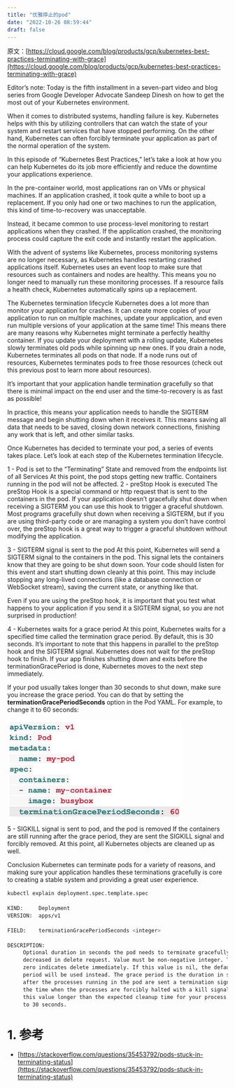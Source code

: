 ```yaml
---
title: "优雅停止的pod"
date: "2022-10-26 08:59:44"
draft: false
---
```


原文：[https://cloud.google.com/blog/products/gcp/kubernetes-best-practices-terminating-with-grace](https://cloud.google.com/blog/products/gcp/kubernetes-best-practices-terminating-with-grace)

Editor’s note: Today is the fifth installment in a seven-part video and blog series from Google Developer Advocate Sandeep Dinesh on how to get the most out of your Kubernetes environment.

When it comes to distributed systems, handling failure is key. Kubernetes helps with this by utilizing controllers that can watch the state of your system and restart services that have stopped performing. On the other hand, Kubernetes can often forcibly terminate your application as part of the normal operation of the system.

In this episode of “Kubernetes Best Practices,” let’s take a look at how you can help Kubernetes do its job more efficiently and reduce the downtime your applications experience.


In the pre-container world, most applications ran on VMs or physical machines. If an application crashed, it took quite a while to boot up a replacement. If you only had one or two machines to run the application, this kind of time-to-recovery was unacceptable.

Instead, it became common to use process-level monitoring to restart applications when they crashed. If the application crashed, the monitoring process could capture the exit code and instantly restart the application.

With the advent of systems like Kubernetes, process monitoring systems are no longer necessary, as Kubernetes handles restarting crashed applications itself. Kubernetes uses an event loop to make sure that resources such as containers and nodes are healthy. This means you no longer need to manually run these monitoring processes. If a resource fails a health check, Kubernetes automatically spins up a replacement.

The Kubernetes termination lifecycle
Kubernetes does a lot more than monitor your application for crashes. It can create more copies of your application to run on multiple machines, update your application, and even run multiple versions of your application at the same time!
This means there are many reasons why Kubernetes might terminate a perfectly healthy container. If you update your deployment with a rolling update, Kubernetes slowly terminates old pods while spinning up new ones. If you drain a node, Kubernetes terminates all pods on that node. If a node runs out of resources, Kubernetes terminates pods to free those resources (check out this previous post to learn more about resources).

It’s important that your application handle termination gracefully so that there is minimal impact on the end user and the time-to-recovery is as fast as possible!

In practice, this means your application needs to handle the SIGTERM message and begin shutting down when it receives it. This means saving all data that needs to be saved, closing down network connections, finishing any work that is left, and other similar tasks.

Once Kubernetes has decided to terminate your pod, a series of events takes place. Let’s look at each step of the Kubernetes termination lifecycle.

1 - Pod is set to the “Terminating” State and removed from the endpoints list of all Services
At this point, the pod stops getting new traffic. Containers running in the pod will not be affected.
2 - preStop Hook is executed
The preStop Hook is a special command or http request that is sent to the containers in the pod.
If your application doesn’t gracefully shut down when receiving a SIGTERM you can use this hook to trigger a graceful shutdown. Most programs gracefully shut down when receiving a SIGTERM, but if you are using third-party code or are managing a system you don’t have control over, the preStop hook is a great way to trigger a graceful shutdown without modifying the application.

3 - SIGTERM signal is sent to the pod
At this point, Kubernetes will send a SIGTERM signal to the containers in the pod. This signal lets the containers know that they are going to be shut down soon.
Your code should listen for this event and start shutting down cleanly at this point. This may include stopping any long-lived connections (like a database connection or WebSocket stream), saving the current state, or anything like that.

Even if you are using the preStop hook, it is important that you test what happens to your application if you send it a SIGTERM signal, so you are not surprised in production!

4 - Kubernetes waits for a grace period
At this point, Kubernetes waits for a specified time called the termination grace period. By default, this is 30 seconds. It’s important to note that this happens in parallel to the preStop hook and the SIGTERM signal. Kubernetes does not wait for the preStop hook to finish.
If your app finishes shutting down and exits before the terminationGracePeriod is done, Kubernetes moves to the next step immediately.

If your pod usually takes longer than 30 seconds to shut down, make sure you increase the grace period. You can do that by setting the **terminationGracePeriodSeconds** option in the Pod YAML. For example, to change it to 60 seconds:

![](2022-10-26-09-01-49.png)

5 - SIGKILL signal is sent to pod, and the pod is removed
If the containers are still running after the grace period, they are sent the SIGKILL signal and forcibly removed. At this point, all Kubernetes objects are cleaned up as well.

Conclusion
Kubernetes can terminate pods for a variety of reasons, and making sure your application handles these terminations gracefully is core to creating a stable system and providing a great user experience.


```bash
kubectl explain deployment.spec.template.spec

KIND:     Deployment
VERSION:  apps/v1

FIELD:    terminationGracePeriodSeconds <integer>

DESCRIPTION:
     Optional duration in seconds the pod needs to terminate gracefully. May be
     decreased in delete request. Value must be non-negative integer. The value
     zero indicates delete immediately. If this value is nil, the default grace
     period will be used instead. The grace period is the duration in seconds
     after the processes running in the pod are sent a termination signal and
     the time when the processes are forcibly halted with a kill signal. Set
     this value longer than the expected cleanup time for your process. Defaults
     to 30 seconds.
```

# 1. 参考

- [https://stackoverflow.com/questions/35453792/pods-stuck-in-terminating-status](https://stackoverflow.com/questions/35453792/pods-stuck-in-terminating-status)
